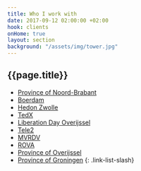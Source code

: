 ```yaml
---
title: Who I work with
date: 2017-09-12 02:00:00 +02:00
hook: clients
onHome: true
layout: section
background: "/assets/img/tower.jpg"
---
```


## {{page.title}}

- <a href="javascript:" class="show-img">Province of Noord-Brabant<img data-src="/assets/img/gifs/netherlands.gif" alt="" /></a>
- <a href="//boerdam.nl" class="show-img">Boerdam<img data-src="/assets/img/gifs/boerdam.png" alt="" /></a>
- <a href="//hedon-zwolle.nl" class="show-img">Hedon Zwolle<img data-src="/assets/img/gifs/rock.gif" alt="" /></a>
- <a href="//tedx.com" class="show-img">TedX<img data-src="/assets/img/gifs/tedx.gif" alt="" /></a>
- <a href="javascript:" class="show-img">Liberation Day Overijssel<img data-src="/assets/img/gifs/festival.gif" alt="" /></a>
- <a href="javascript:" class="show-img">Tele2<img data-src="/assets/img/gifs/phone.gif" alt="" /></a>
- <a href="//mvrdv.com" class="show-img">MVRDV<img data-src="/assets/img/gifs/mvrdv.gif" alt="" /></a>
- <a href="//rova.nl" class="show-img">ROVA<img data-src="/assets/img/gifs/green.gif" alt="" /></a>
- <a href="//jijenoverijssel.nl" class="show-img">Province of Overijssel<img data-src="/assets/img/gifs/bicycle.gif" alt="" /></a>
- <a href="//monitorgroningen.nl" class="show-img">Province of Groningen<img data-src="/assets/img/gifs/groningen.gif" alt="" /></a>
{: .link-list-slash}